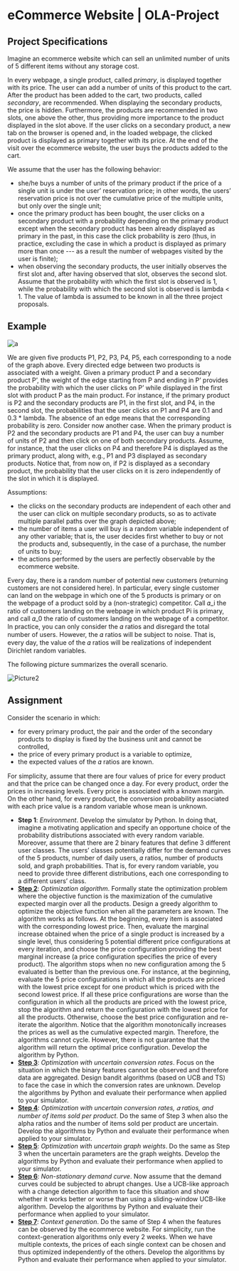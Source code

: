 # eCommerce Website | OLA-Project

## Project Specifications

Imagine an ecommerce website which can sell an unlimited number of units of 5 different items without any storage cost.

In every webpage, a single product, called *primary*, is displayed together with its price. The user can add a number of units of this product to the cart. After the product has been added to the cart, two products, called *secondary*, are recommended. When displaying the secondary products, the price is hidden. Furthermore, the products are recommended in two slots, one above the other, thus providing more importance to the product displayed in the slot above. If the user clicks on a secondary product, a new tab on the browser is opened and, in the loaded webpage, the clicked product is displayed as primary together with its price. At the end of the visit over the ecommerce website, the user buys the products added to the cart.

We assume that the user has the following behavior:
- she/he buys a number of units of the primary product if the price of a single unit is under the user’ reservation price; in other words, the users’ reservation price is not over the cumulative price of the multiple units, but only over the single unit;
- once the primary product has been bought, the user clicks on a secondary product with a probability depending on the primary product except when the secondary product has been already displayed as primary in the past, in this case the click probability is zero (thus, in practice, excluding the case in which a product is displayed as primary more than once --- as a result the number of webpages visited by the user is finite);
- when observing the secondary products, the user initially observes the first slot and, after having observed that slot, observes the second slot. Assume that the probability with which the first slot is observed is 1, while the probability with which the second slot is observed is lambda < 1. The value of lambda is assumed to be known in all the three project proposals.

## Example

<img src='https://i.postimg.cc/kM8DV8Nc/a.png' border='0' alt='a'/>

We are given five products P1, P2, P3, P4, P5, each corresponding to a node of the graph above. Every directed edge between two products is associated with a weight. Given a primary product P and a secondary product P’, the weight of the edge starting from P and ending in P’ provides the probability with which the user clicks on P’ while displayed in the first slot with product P as the main product. For instance, if the primary product is P2 and the secondary products are P1, in the first slot, and P4, in the second slot, the probabilities that the user clicks on P1 and P4 are 0.1 and 0.3 * lambda. The absence of an edge means that the corresponding probability is zero. Consider now another case. When the primary product is P2 and the secondary products are P1 and P4, the user can buy a number of units of P2 and then click on one of both secondary products. Assume, for instance, that the user clicks on P4 and therefore P4 is displayed as the primary product, along with, e.g., P1 and P3 displayed as secondary products. Notice that, from now on, if P2 is displayed as a secondary product, the probability that the user clicks on it is zero independently of the slot in which it is displayed.

Assumptions:
- the clicks on the secondary products are independent of each other and the user can click on multiple secondary products, so as to activate multiple parallel paths over the graph depicted above;
- the number of items a user will buy is a random variable independent of any other variable; that is, the user decides first whether to buy or not the products and, subsequently, in the case of a purchase, the number of units to buy;
- the actions performed by the users are perfectly observable by the ecommerce website.

Every day, there is a random number of potential new customers (returning customers are not considered here). In particular, every single customer can land on the webpage in which one of the 5 products is primary or on the webpage of a product sold by a (non-strategic) competitor. Call 𝛼_i the ratio of customers landing on the webpage in which product Pi is primary, and call 𝛼_0 the ratio of customers landing on the webpage of a competitor. In practice, you can only consider the 𝛼 ratios and disregard the total number of users. However, the 𝛼 ratios will be subject to noise. That is, every day, the value of the 𝛼 ratios will be realizations of independent Dirichlet random variables.

The following picture summarizes the overall scenario.

<img src="https://i.ibb.co/YBrQrvK/Picture2.png" alt="Picture2" border="0">

## Assignment

Consider the scenario in which:
- for every primary product, the pair and the order of the secondary products to display is fixed by the business unit and cannot be controlled,
- the price of every primary product is a variable to optimize,
- the expected values of the 𝛼 ratios are known.

For simplicity, assume that there are four values of price for every product and that the price can be changed once a day. For every product, order the prices in increasing levels. Every price is associated with a known margin. On the other hand, for every product, the conversion probability associated with each price value is a random variable whose mean is unknown. 

- **Step 1**: *Environment*. Develop the simulator by Python. In doing that, imagine a motivating application and specify an opportune choice of the probability distributions associated with every random variable. Moreover, assume that there are 2 binary features that define 3 different user classes. The users’ classes potentially differ for the demand curves of the 5 products, number of daily users, 𝛼 ratios, number of products sold, and graph probabilities. That is, for every random variable, you need to provide three different distributions, each one corresponding to a different users’ class.
- **[Step 2](https://github.com/riccardo-pala/OLA-Project/tree/master/Step2)**: *Optimization algorithm*. Formally state the optimization problem where the objective function is the maximization of the cumulative expected margin over all the products. Design a greedy algorithm to optimize the objective function when all the parameters are known. The algorithm works as follows. At the beginning, every item is associated with the corresponding lowest price. Then, evaluate the marginal increase obtained when the price of a single product is increased by a single level, thus considering 5 potential different price configurations at every iteration, and choose the price configuration providing the best marginal increase (a price configuration specifies the price of every product). The algorithm stops when no new configuration among the 5 evaluated is better than the previous one. For instance, at the beginning, evaluate the 5 price configurations in which all the products are priced with the lowest price except for one product which is priced with the second lowest price. If all these price configurations are worse than the configuration in which all the products are priced with the lowest price, stop the algorithm and return the configuration with the lowest price for all the products. Otherwise, choose the best price configuration and re-iterate the algorithm. Notice that the algorithm monotonically increases the prices as well as the cumulative expected margin. Therefore, the algorithms cannot cycle. However, there is not guarantee that the algorithm will return the optimal price configuration. Develop the algorithm by Python.
- **[Step 3](https://github.com/riccardo-pala/OLA-Project/tree/master/Step3)**: *Optimization with uncertain conversion rates*. Focus on the situation in which the binary features cannot be observed and therefore data are aggregated. Design bandit algorithms (based on UCB and TS) to face the case in which the conversion rates are unknown. Develop the algorithms by Python and evaluate their performance when applied to your simulator.
- **[Step 4](https://github.com/riccardo-pala/OLA-Project/tree/master/Step4)**: *Optimization with uncertain conversion rates, 𝛼 ratios, and number of items sold per product*. Do the same of Step 3 when also the alpha ratios and the number of items sold per product are uncertain. Develop the algorithms by Python and evaluate their performance when applied to your simulator.
- **[Step 5](https://github.com/riccardo-pala/OLA-Project/tree/master/Step5)**: *Optimization with uncertain graph weights*. Do the same as Step 3 when the uncertain parameters are the graph weights. Develop the algorithms by Python and evaluate their performance when applied to your simulator.
- **[Step 6](https://github.com/riccardo-pala/OLA-Project/tree/master/Step6)**: *Non-stationary demand curve*. Now assume that the demand curves could be subjected to abrupt changes. Use a UCB-like approach with a change detection algorithm to face this situation and show whether it works better or worse than using a sliding-window UCB-like algorithm. Develop the algorithms by Python and evaluate their performance when applied to your simulator.
- **[Step 7](https://github.com/riccardo-pala/OLA-Project/tree/master/Step7)**: *Context generation*. Do the same of Step 4 when the features can be observed by the ecommerce website. For simplicity, run the context-generation algorithms only every 2 weeks. When we have multiple contexts, the prices of each single context can be chosen and thus optimized independently of the others. Develop the algorithms by Python and evaluate their performance when applied to your simulator.
